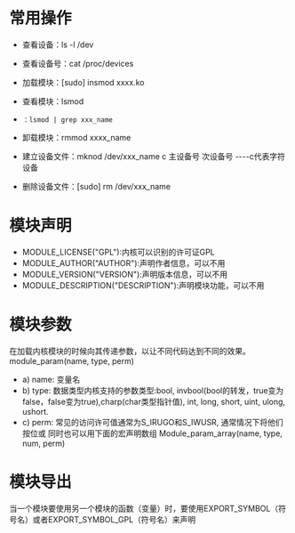 # 常用操作
- 查看设备：ls -l /dev

- 查看设备号：cat /proc/devices

- 加载模块：[sudo] insmod xxxx.ko

- 查看模块：lsmod    

- 	  ：lsmod | grep xxx_name

- 卸载模块：rmmod xxxx_name

- 建立设备文件：mknod /dev/xxx_name c 主设备号 次设备号    ----c代表字符设备

- 删除设备文件：[sudo] rm /dev/xxx_name

# 模块声明
- MODULE_LICENSE("GPL"):内核可以识别的许可证GPL
- MODULE_AUTHOR("AUTHOR"):声明作者信息，可以不用
- MODULE_VERSION("VERSION"):声明版本信息，可以不用
- MODULE_DESCRIPTION("DESCRIPTION"):声明模块功能，可以不用
# 模块参数
在加载内核模块的时候向其传递参数，以让不同代码达到不同的效果。
module_param(name, type, perm)
- a) name: 变量名
- b) type: 数据类型内核支持的参数类型:bool, invbool(bool的转发，true变为false，false变为true),charp(char类型指针值), int, long, short, uint, ulong, ushort.
- c) perm: 常见的访问许可值通常为S_IRUGO和S_IWUSR, 通常情况下将他们按位或
     同时也可以用下面的宏声明数组 
 Module_param_array(name, type, num, perm) 
# 模块导出
当一个模块要使用另一个模块的函数（变量）时，要使用EXPORT_SYMBOL（符号名）或者EXPORT_SYMBOL_GPL（符号名）来声明
